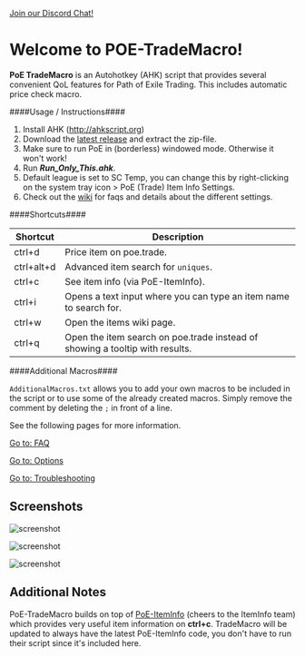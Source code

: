 [Join our Discord Chat!](https://discord.gg/taKZqWw)

# Welcome to POE-TradeMacro!

**PoE TradeMacro** is an Autohotkey (AHK) script that provides several convenient QoL features for Path of Exile Trading. This includes automatic price check macro.

####Usage / Instructions####

1. Install AHK (http://ahkscript.org)
2. Download the [latest release](https://github.com/POE-TradeMacro/POE-TradeMacro/releases/latest) and extract the zip-file. 
3. Make sure to run PoE in (borderless) windowed mode. Otherwise it won't work!
4. Run **_Run_Only_This.ahk_**.
5. Default league is set to SC Temp, you can change this by right-clicking on the system tray icon > PoE (Trade) Item Info Settings.
6. Check out the [wiki](https://github.com/PoE-TradeMacro/POE-TradeMacro/wiki) for faqs and details about the different settings.

####Shortcuts####

|Shortcut|Description|
|---	|---	|
| ctrl+d      | Price item on poe.trade.
| ctrl+alt+d  | Advanced item search for `uniques`. 
| ctrl+c      | See item info (via PoE-ItemInfo). 
| ctrl+i      | Opens a text input where you can type an item name to search for.
| ctrl+w      | Open the items wiki page. 
| ctrl+q      | Open the item search on poe.trade instead of showing a tooltip with results.

####Additional Macros####

`AdditionalMacros.txt` allows you to add your own macros to be included in the script or to use some of the already created macros. Simply remove the comment by deleting the `;` in front of a line.

See the following pages for more information.

[Go to: FAQ](https://github.com/POE-TradeMacro/POE-TradeMacro/wiki/FAQ)

[Go to: Options](https://github.com/POE-TradeMacro/POE-TradeMacro/wiki/Options)

[Go to: Troubleshooting](https://github.com/POE-TradeMacro/POE-TradeMacro/wiki/Troubleshooting)

## Screenshots

![screenshot](http://i.imgur.com/Zw2frfP.png)   

![screenshot](http://i.imgur.com/Q3V9ODC.png)   

![screenshot](http://i.imgur.com/ThuzbtI.png)

## Additional Notes

PoE-TradeMacro builds on top of [PoE-ItemInfo](https://github.com/aRTy42/POE-ItemInfo) (cheers to the ItemInfo team) which provides very useful item information on **ctrl+c**. TradeMacro will be updated to always have the latest PoE-ItemInfo code, you don't have to run their script since it's included here.

